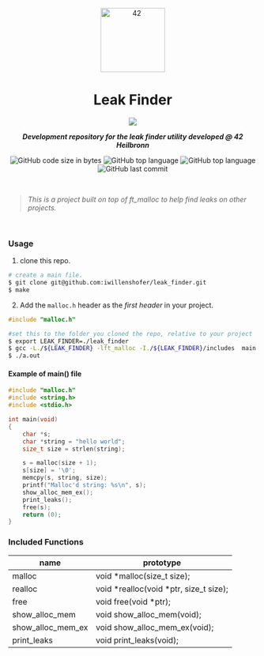 <p align="center">
	<img width="130px;" src="https://game.42sp.org.br/static/assets/images/42_logo_black.svg" align="center" alt="42" />
	<h1 align="center">Leak Finder</h1>
</p>
<p align="center">
	<img src="https://img.shields.io/badge/mac%20os-000000?style=for-the-badge&logo=apple&logoColor=white">
</p>

<p align="center">
	<b><i>Development repository for the leak finder utility developed @ 42 Heilbronn</i></b><br>
</p>

<p align="center">
	<img alt="GitHub code size in bytes" src="https://img.shields.io/github/languages/code-size/iwillenshofer/leak_finder?color=blueviolet" />
	<img alt="GitHub top language" src="https://img.shields.io/github/languages/top/iwillenshofer/leak_finder?color=blue" />
	<img alt="GitHub top language" src="https://img.shields.io/github/commit-activity/t/iwillenshofer/leak_finder?color=brightgreen" />
	<img alt="GitHub last commit" src="https://img.shields.io/github/last-commit/iwillenshofer/leak_finder?color=brightgreen" />
</p>
<br>

> _This is a project built on top of ft_malloc to help find leaks on other projects._

<br>

### Usage

1. clone this repo.
```bash
# create a main file.
$ git clone git@github.com:iwillenshofer/leak_finder.git
$ make
````

2. Add the `malloc.h` header as the *first header* in your project.
```c
#include "malloc.h"
```

```bash
#set this to the folder you cloned the repo, relative to your project
$ export LEAK_FINDER=./leak_finder
$ gcc -L./${LEAK_FINDER} -lft_malloc -I./${LEAK_FINDER}/includes  main.c
$ ./a.out
```

#### Example of main() file
```c
#include "malloc.h"
#include <string.h>
#include <stdio.h>

int	main(void)
{
	char *s;
	char *string = "hello world";
	size_t size = strlen(string);

	s = malloc(size + 1);
	s[size] = '\0';
	memcpy(s, string, size);
	printf("Malloc'd string: %s\n", s);
	show_alloc_mem_ex();
	print_leaks();
	free(s);
	return (0);
}
```

### Included Functions

|name					|prototype										|
|---					|---											|
|	malloc				|	void	*malloc(size_t size);				|
|	realloc				|	void	*realloc(void *ptr, size_t size);	|
|	free				|	void	free(void *ptr);					|
|	show_alloc_mem		|	void	show_alloc_mem(void);				|
|	show_alloc_mem_ex	|	void	show_alloc_mem_ex(void);			|
|	print_leaks			|	void	print_leaks(void);					|
